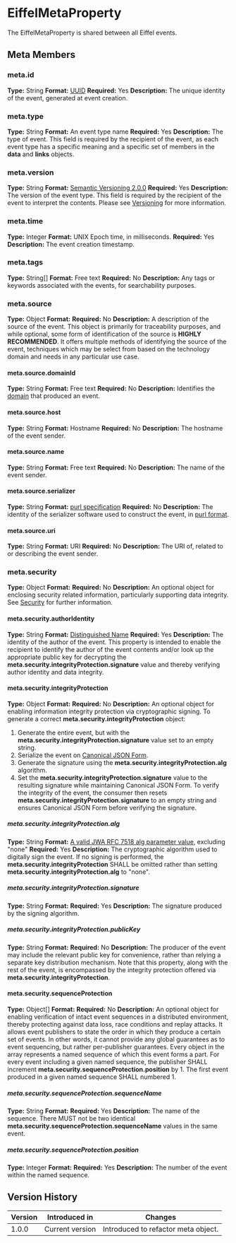 <!---
   Copyright 2021 Axis Communications AB.
   For a full list of individual contributors, please see the commit history.

   Licensed under the Apache License, Version 2.0 (the "License");
   you may not use this file except in compliance with the License.
   You may obtain a copy of the License at

       http://www.apache.org/licenses/LICENSE-2.0

   Unless required by applicable law or agreed to in writing, software
   distributed under the License is distributed on an "AS IS" BASIS,
   WITHOUT WARRANTIES OR CONDITIONS OF ANY KIND, either express or implied.
   See the License for the specific language governing permissions and
   limitations under the License.
--->
# EiffelMetaProperty
The EiffelMetaProperty is shared between all Eiffel events.

## Meta Members

### meta.id
__Type:__ String
__Format:__ [UUID](http://tools.ietf.org/html/rfc4122)
__Required:__ Yes
__Description:__ The unique identity of the event, generated at event creation.

### meta.type
__Type:__ String
__Format:__ An event type name
__Required:__ Yes
__Description:__ The type of event. This field is required by the recipient of the event, as each event type has a specific meaning and a specific set of members in the __data__ and __links__ objects.

### meta.version
__Type:__ String
__Format:__ [Semantic Versioning 2.0.0](http://semver.org/spec/v2.0.0.html)
__Required:__ Yes
__Description:__ The version of the event type. This field is required by the recipient of the event to interpret the contents. Please see [Versioning](../eiffel-syntax-and-usage/versioning.md) for more information.

### meta.time
__Type:__ Integer
__Format:__ UNIX Epoch time, in milliseconds.
__Required:__ Yes
__Description:__ The event creation timestamp.

### meta.tags
__Type:__ String[]
__Format:__ Free text
__Required:__ No
__Description:__ Any tags or keywords associated with the events, for searchability purposes.

### meta.source
__Type:__ Object
__Format:__
__Required:__ No
__Description:__ A description of the source of the event. This object is primarily for traceability purposes, and while optional, some form of identification of the source is __HIGHLY RECOMMENDED__. It offers multiple methods of identifying the source of the event, techniques which may be select from based on the technology domain and needs in any particular use case.

#### meta.source.domainId
__Type:__ String
__Format:__ Free text
__Required:__ No
__Description:__ Identifies the [domain](../eiffel-syntax-and-usage/glossary.md#domain) that produced an event.

#### meta.source.host
__Type:__ String
__Format:__ Hostname
__Required:__ No
__Description:__ The hostname of the event sender.

#### meta.source.name
__Type:__ String
__Format:__ Free text
__Required:__ No
__Description:__ The name of the event sender.

#### meta.source.serializer
__Type:__ String
__Format:__ [purl specification](https://github.com/package-url/purl-spec)
__Required:__ No
__Description:__ The identity of the serializer software used to construct the event, in [purl format](https://github.com/package-url/purl-spec).

#### meta.source.uri
__Type:__ String
__Format:__ URI
__Required:__ No
__Description:__ The URI of, related to or describing the event sender.

### meta.security
__Type:__ Object
__Format:__
__Required:__ No
__Description:__ An optional object for enclosing security related information, particularly supporting data integrity. See [Security](../eiffel-syntax-and-usage/security.md) for further information.

#### meta.security.authorIdentity
__Type:__ String
__Format:__ [Distinguished Name](https://tools.ietf.org/html/rfc2253)
__Required:__ Yes
__Description:__ The identity of the author of the event. This property is intended to enable the recipient to identify the author of the event contents and/or look up the appropriate public key for decrypting the __meta.security.integrityProtection.signature__ value and thereby verifying author identity and data integrity.

#### meta.security.integrityProtection
__Type:__ Object
__Format:__
__Required:__ No
__Description:__ An optional object for enabling information integrity protection via cryptographic signing. To generate a correct __meta.security.integrityProtection__ object:
1. Generate the entire event, but with the __meta.security.integrityProtection.signature__ value set to an empty string.
1. Serialize the event on [Canonical JSON Form](https://tools.ietf.org/html/draft-staykov-hu-json-canonical-form-00).
1. Generate the signature using the __meta.security.integrityProtection.alg__ algorithm.
1. Set the __meta.security.integrityProtection.signature__ value to the resulting signature while maintaining Canonical JSON Form.
To verify the integrity of the event, the consumer then resets __meta.security.integrityProtection.signature__ to an empty string and ensures Canonical JSON Form before verifying the signature.

##### meta.security.integrityProtection.alg
__Type:__ String
__Format:__ [A valid JWA RFC 7518 alg parameter value](https://tools.ietf.org/html/rfc7518#section-3.1), excluding "none"
__Required:__ Yes
__Description:__ The cryptographic algorithm used to digitally sign the event. If no signing is performed, the __meta.security.integrityProtection__ SHALL be omitted rather than setting __meta.security.integrityProtection.alg__ to "none".

##### meta.security.integrityProtection.signature
__Type:__ String
__Format:__
__Required:__ Yes
__Description:__ The signature produced by the signing algorithm.

##### meta.security.integrityProtection.publicKey
__Type:__ String
__Format:__
__Required:__ No
__Description:__ The producer of the event may include the relevant public key for convenience, rather than relying a separate key distribution mechanism. Note that this property, along with the rest of the event, is encompassed by the integrity protection offered via __meta.security.integrityProtection__.

#### meta.security.sequenceProtection
__Type:__ Object[]
__Format:__
__Required:__ No
__Description:__ An optional object for enabling verification of intact event sequences in a distributed environment, thereby protecting against data loss, race conditions and replay attacks. It allows event publishers to state the order in which they produce a certain set of events. In other words, it cannot provide any global guarantees as to event sequencing, but rather per-publisher guarantees. Every object in the array represents a named sequence of which this event forms a part. For every event including a given named sequence, the publisher SHALL increment __meta.security.sequenceProtection.position__ by 1. The first event produced in a given named sequence SHALL numbered 1.

##### meta.security.sequenceProtection.sequenceName
__Type:__ String
__Format:__
__Required:__ Yes
__Description:__ The name of the sequence. There MUST not be two identical __meta.security.sequenceProtection.sequenceName__ values in the same event.

##### meta.security.sequenceProtection.position
__Type:__ Integer
__Format:__
__Required:__ Yes
__Description:__ The number of the event within the named sequence.

## Version History
| Version   | Introduced in                                          | Changes                                 |
| --------- | ------------------------------------------------------ | --------------------------------------- |
| 1.0.0     | Current version             | Introduced to refactor meta object. | (see [Issue 256](https://github.com/eiffel-community/eiffel/issues/256)) |
